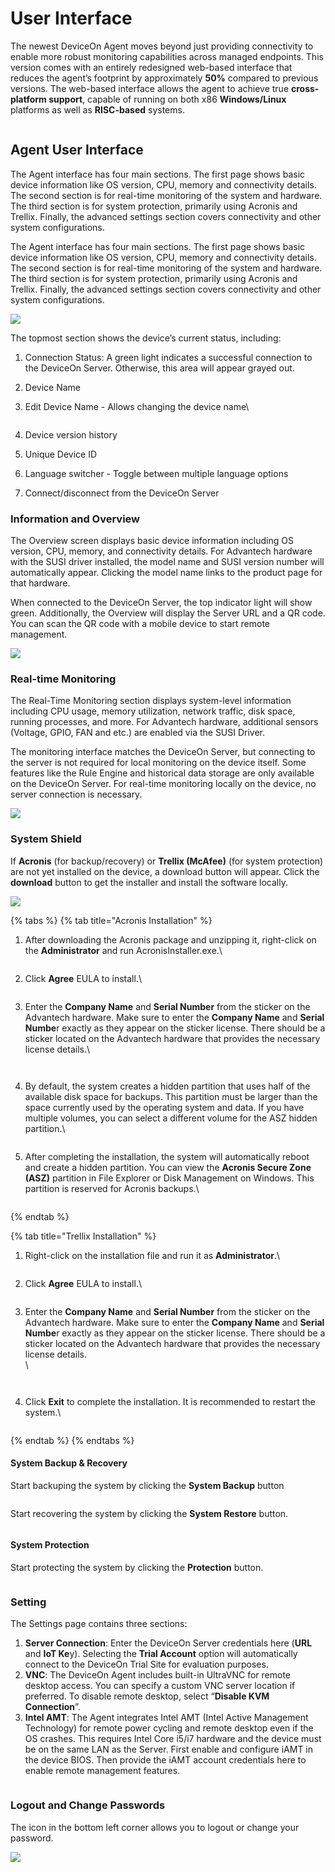 # User Interface

The newest DeviceOn Agent moves beyond just providing connectivity to enable more robust monitoring capabilities across managed endpoints. This version comes with an entirely redesigned web-based interface that reduces the agent’s footprint by approximately **50%** compared to previous versions. The web-based interface allows the agent to achieve true **cross-platform support**, capable of running on both x86 **Windows/Linux** platforms as well as **RISC-based** systems.

<figure><img src="../.gitbook/assets/image (36).png" alt=""><figcaption></figcaption></figure>

## Agent User Interface

The Agent interface has four main sections. The first page shows basic device information like OS version, CPU, memory and connectivity details. The second section is for real-time monitoring of the system and hardware. The third section is for system protection, primarily using Acronis and Trellix. Finally, the advanced settings section covers connectivity and other system configurations.

The Agent interface has four main sections. The first page shows basic device information like OS version, CPU, memory and connectivity details. The second section is for real-time monitoring of the system and hardware. The third section is for system protection, primarily using Acronis and Trellix. Finally, the advanced settings section covers connectivity and other system configurations.

![](https://hackmd.io/_uploads/Hyx07YO4p.png)

The topmost section shows the device’s current status, including:

1. Connection Status: A green light indicates a successful connection to the DeviceOn Server. Otherwise, this area will appear grayed out.
2. Device Name
3.  Edit Device Name - Allows changing the device name\


    <figure><img src="https://hackmd.io/_uploads/HJ33Ht_Na.png" alt=""><figcaption></figcaption></figure>
4. Device version history
5. Unique Device ID
6. Language switcher - Toggle between multiple language options
7. Connect/disconnect from the DeviceOn Server

### **Information and Overview**

The Overview screen displays basic device information including OS version, CPU, memory, and connectivity details. For Advantech hardware with the SUSI driver installed, the model name and SUSI version number will automatically appear. Clicking the model name links to the product page for that hardware.

When connected to the DeviceOn Server, the top indicator light will show green. Additionally, the Overview will display the Server URL and a QR code. You can scan the QR code with a mobile device to start remote management.

![](https://hackmd.io/_uploads/HJJXxYu4a.png)

### **Real-time Monitoring**

The Real-Time Monitoring section displays system-level information including CPU usage, memory utilization, network traffic, disk space, running processes, and more. For Advantech hardware, additional sensors (Voltage, GPIO, FAN and etc.) are enabled via the SUSI Driver.

The monitoring interface matches the DeviceOn Server, but connecting to the server is not required for local monitoring on the device itself. Some features like the Rule Engine and historical data storage are only available on the DeviceOn Server. For real-time monitoring locally on the device, no server connection is necessary.

![](https://hackmd.io/_uploads/BJLZ_FuN6.png)

### **System Shield**

If **Acronis** (for backup/recovery) or **Trellix (McAfee)** (for system protection) are not yet installed on the device, a download button will appear. Click the **download** button to get the installer and install the software locally.

![](https://hackmd.io/_uploads/rkfJ75OEp.png)

{% tabs %}
{% tab title="Acronis Installation" %}
1.  After downloading the Acronis package and unzipping it, right-click on the **Administrator** and run AcronisInstaller.exe.\


    <figure><img src="https://hackmd.io/_uploads/H1DbJFFVa.png" alt=""><figcaption></figcaption></figure>
2.  Click **Agree** EULA to install.\


    <figure><img src="https://hackmd.io/_uploads/SyHK1FYEp.png" alt=""><figcaption></figcaption></figure>
3.  Enter the **Company Name** and **Serial Number** from the sticker on the Advantech hardware. Make sure to enter the **Company Name** and **Serial Numbe**r exactly as they appear on the sticker license. There should be a sticker located on the Advantech hardware that provides the necessary license details.\


    <figure><img src="https://i.imgur.com/zRGaJEr.png" alt=""><figcaption></figcaption></figure>

    <figure><img src="https://hackmd.io/_uploads/SkHGfKtNa.png" alt=""><figcaption></figcaption></figure>
4.  By default, the system creates a hidden partition that uses half of the available disk space for backups. This partition must be larger than the space currently used by the operating system and data. If you have multiple volumes, you can select a different volume for the ASZ hidden partition.\


    <figure><img src="../.gitbook/assets/acronis.jpg" alt=""><figcaption></figcaption></figure>
5.  After completing the installation, the system will automatically reboot and create a hidden partition. You can view the **Acronis Secure Zone (ASZ)** partition in File Explorer or Disk Management on Windows. This partition is reserved for Acronis backups.\


    <figure><img src="https://hackmd.io/_uploads/HkVKqtKVa.png" alt=""><figcaption></figcaption></figure>
{% endtab %}

{% tab title="Trellix Installation" %}
1.  Right-click on the installation file and run it as **Administrator**.\


    <figure><img src="https://hackmd.io/_uploads/H1D8N9d4a.png" alt=""><figcaption></figcaption></figure>
2.  Click **Agree** EULA to install.\


    <figure><img src="https://hackmd.io/_uploads/rylWHcuET.png" alt=""><figcaption></figcaption></figure>
3.  Enter the **Company Name** and **Serial Number** from the sticker on the Advantech hardware. Make sure to enter the **Company Name** and **Serial Numbe**r exactly as they appear on the sticker license. There should be a sticker located on the Advantech hardware that provides the necessary license details.\
    \


    <figure><img src="https://hackmd.io/_uploads/BJokDc_V6.png" alt=""><figcaption></figcaption></figure>

    <figure><img src="https://i.imgur.com/zRGaJEr.png" alt=""><figcaption></figcaption></figure>
4.  Click **Exit** to complete the installation. It is recommended to restart the system.\


    <figure><img src="https://hackmd.io/_uploads/H1BRD9O4a.png" alt=""><figcaption></figcaption></figure>
{% endtab %}
{% endtabs %}

#### System Backup & Recovery

Start backuping the system by clicking the **System Backup** button

<figure><img src="../.gitbook/assets/image (38).png" alt=""><figcaption></figcaption></figure>

Start recovering the system by clicking the **System Restore** button.

<figure><img src="../.gitbook/assets/image (39).png" alt=""><figcaption></figcaption></figure>

#### System Protection

Start protecting the system by clicking the **Protection** button.

<figure><img src="../.gitbook/assets/image (40).png" alt=""><figcaption></figcaption></figure>

### **Setting**

The Settings page contains three sections:

1. **Server Connection**: Enter the DeviceOn Server credentials here (**URL** and **IoT Ke**y). Selecting the **Trial Account** option will automatically connect to the DeviceOn Trial Site for evaluation purposes.
2. **VNC**: The DeviceOn Agent includes built-in UltraVNC for remote desktop access. You can specify a custom VNC server location if preferred. To disable remote desktop, select “**Disable KVM Connection**”.
3. **Intel AMT**: The Agent integrates Intel AMT (Intel Active Management Technology) for remote power cycling and remote desktop even if the OS crashes. This requires Intel Core i5/i7 hardware and the device must be on the same LAN as the Server. First enable and configure iAMT in the device BIOS. Then provide the iAMT account credentials here to enable remote management features.

<figure><img src="../.gitbook/assets/image (41).png" alt=""><figcaption></figcaption></figure>

### Logout and Change Passwords

The icon in the bottom left corner allows you to logout or change your password.

![](https://hackmd.io/_uploads/BJF23KuVT.png)
